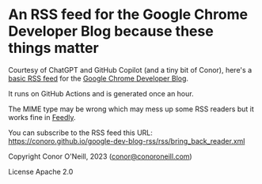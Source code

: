 # An RSS feed for the Google Chrome Developer Blog because these things matter

Courtesy of ChatGPT and GitHub Copilot (and a tiny bit of Conor), here's a [basic RSS feed](https://conoro.github.io/google-dev-blog-rss/rss/bring_back_reader.xml) for the [Google Chrome Developer Blog](https://developer.chrome.com/blog).

It runs on GitHub Actions and is generated once an hour.

The MIME type may be wrong which may mess up some RSS readers but it works fine in [Feedly](https://feedly.com).

You can subscribe to the RSS feed this URL: https://conoro.github.io/google-dev-blog-rss/rss/bring_back_reader.xml

Copyright Conor O'Neill, 2023 (conor@conoroneill.com)

License Apache 2.0

